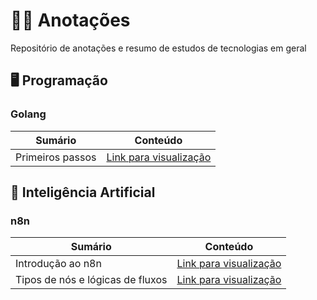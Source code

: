 # ✍🏻 Anotações
Repositório de anotações e resumo de estudos de tecnologias em geral

## 🖥️ Programação

### Golang

| Sumário             | Conteúdo                                   |
|---------------------|--------------------------------------------|
| Primeiros passos    | [Link para visualização](https://github.com/AngeloResplandes/anotacoes/blob/main/conteudos/prog/go/1-primeiros-passos.md)   |

## 🤖 Inteligência Artificial

### n8n

| Sumário             | Conteúdo                                   |
|---------------------|--------------------------------------------|
| Introdução ao n8n   | [Link para visualização](https://github.com/AngeloResplandes/anotacoes/blob/main/conteudos/ia/n8n/1-introducao-ao-n8n.md)   |
| Tipos de nós e lógicas de fluxos | [Link para visualização](https://github.com/AngeloResplandes/anotacoes/blob/main/conteudos/ia/n8n/2-tipos-de-nos-e-logicas-de-fluxos.md) |
